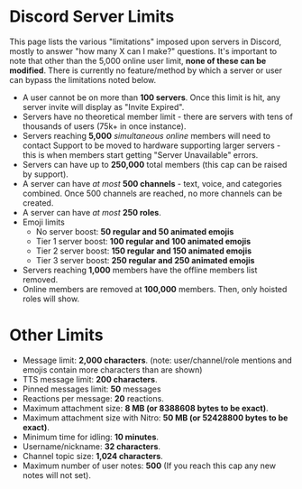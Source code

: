 <!-- TITLE: Server Limits -->
<!-- SUBTITLE: Various limitations of servers in Discord -->

# Discord Server Limits
This page lists the various "limitations" imposed upon servers in Discord, mostly to answer "how many X can I make?" questions. It's important to note that other than the 5,000 online user limit, **none of these can be modified**. There is currently no feature/method by which a server or user can bypass the limitations noted below.

- A user cannot be on more than **100 servers**. Once this limit is hit, any server invite will display as "Invite Expired".
- Servers have no theoretical member limit - there are servers with tens of thousands of users (75k+ in once instance). 
- Servers reaching **5,000** *simultaneous online* members will need to contact Support to be moved to hardware supporting larger servers - this is when members start getting "Server Unavailable" errors.
- Servers can have up to **250,000** total members (this cap can be raised by support).
- A server can have *at most* **500 channels** - text, voice, and categories combined. Once 500 channels are reached, no more channels can be created.
- A server can have *at most* **250 roles**. 
- Emoji limits
	- No server boost: **50 regular and 50 animated emojis**
	- Tier 1 server boost: **100 regular and 100 animated emojis**
	- Tier 2 server boost: **150 regular and 150 animated emojis**
	- Tier 3 server boost: **250 regular and 250 animated emojis**
- Servers reaching **1,000** members have the offline members list removed.
- Online members are removed at **100,000** members. Then, only hoisted roles will show.

# Other Limits
- Message limit: **2,000 characters**. (note: user/channel/role mentions and emojis contain more characters than are shown)
- TTS message limit: **200 characters**.
- Pinned messages limit: **50** messages
- Reactions per message: **20** reactions.
- Maximum attachment size: **8 MB (or 8388608 bytes to be exact)**.
- Maximum attachment size with Nitro: **50 MB (or 52428800 bytes to be exact)**.
- Minimum time for idling: **10 minutes**.
- Username/nickname: **32 characters**.
- Channel topic size: **1,024 characters**.
- Maximum number of user notes: **500** (If you reach this cap any new notes will not set).


